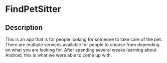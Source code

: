 # FindPetSitter

## Description
This is an app that is for people looking for someone to take care of the pet. There are multiple services available for people to choose from depending on what you are looking for. After spending several weeks learning about Android, this is what we were able to come up with.
